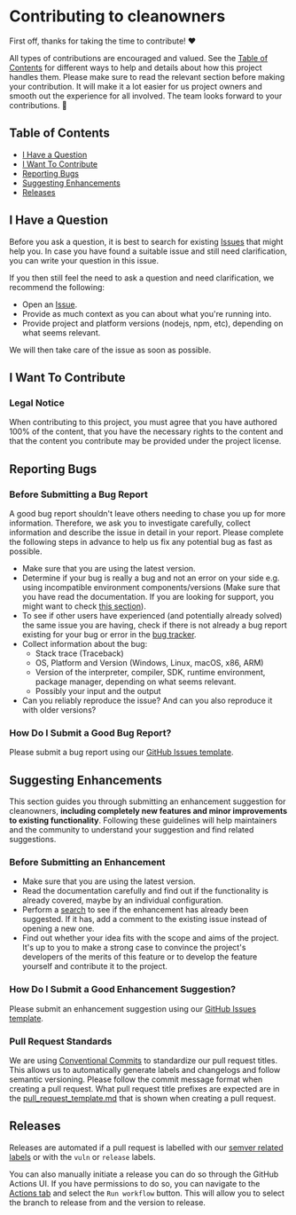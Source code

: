 <!-- markdownlint-disable MD013 -->
<!-- omit in toc -->
# Contributing to cleanowners

First off, thanks for taking the time to contribute! :heart:

All types of contributions are encouraged and valued. See the [Table of Contents](#table-of-contents) for different ways to help and details about how this project handles them. Please make sure to read the relevant section before making your contribution. It will make it a lot easier for us project owners and smooth out the experience for all involved. The team looks forward to your contributions. :tada:

<!-- omit in toc -->
## Table of Contents

- [I Have a Question](#i-have-a-question)
- [I Want To Contribute](#i-want-to-contribute)
- [Reporting Bugs](#reporting-bugs)
- [Suggesting Enhancements](#suggesting-enhancements)
- [Releases](#releases)

## I Have a Question

Before you ask a question, it is best to search for existing [Issues](https://github.com/github/cleanowners/issues) that might help you. In case you have found a suitable issue and still need clarification, you can write your question in this issue.

If you then still feel the need to ask a question and need clarification, we recommend the following:

- Open an [Issue](https://github.com/github/cleanowners/issues/new).
- Provide as much context as you can about what you're running into.
- Provide project and platform versions (nodejs, npm, etc), depending on what seems relevant.

We will then take care of the issue as soon as possible.

## I Want To Contribute

### Legal Notice <!-- omit in toc -->

When contributing to this project, you must agree that you have authored 100% of the content, that you have the necessary rights to the content and that the content you contribute may be provided under the project license.

## Reporting Bugs

<!-- omit in toc -->
### Before Submitting a Bug Report

A good bug report shouldn't leave others needing to chase you up for more information. Therefore, we ask you to investigate carefully, collect information and describe the issue in detail in your report. Please complete the following steps in advance to help us fix any potential bug as fast as possible.

- Make sure that you are using the latest version.
- Determine if your bug is really a bug and not an error on your side e.g. using incompatible environment components/versions (Make sure that you have read the documentation. If you are looking for support, you might want to check [this section](#i-have-a-question)).
- To see if other users have experienced (and potentially already solved) the same issue you are having, check if there is not already a bug report existing for your bug or error in the [bug tracker](https://github.com/github/cleanowners/issues).
- Collect information about the bug:
  - Stack trace (Traceback)
  - OS, Platform and Version (Windows, Linux, macOS, x86, ARM)
  - Version of the interpreter, compiler, SDK, runtime environment, package manager, depending on what seems relevant.
  - Possibly your input and the output
- Can you reliably reproduce the issue? And can you also reproduce it with older versions?

<!-- omit in toc -->
### How Do I Submit a Good Bug Report?

Please submit a bug report using our [GitHub Issues template](https://github.com/github/cleanowners/issues/new?template=bug_report.yml).

## Suggesting Enhancements

This section guides you through submitting an enhancement suggestion for cleanowners, **including completely new features and minor improvements to existing functionality**. Following these guidelines will help maintainers and the community to understand your suggestion and find related suggestions.

<!-- omit in toc -->
### Before Submitting an Enhancement

- Make sure that you are using the latest version.
- Read the documentation carefully and find out if the functionality is already covered, maybe by an individual configuration.
- Perform a [search](https://github.com/github/cleanowners/issues) to see if the enhancement has already been suggested. If it has, add a comment to the existing issue instead of opening a new one.
- Find out whether your idea fits with the scope and aims of the project. It's up to you to make a strong case to convince the project's developers of the merits of this feature or to develop the feature yourself and contribute it to the project.

<!-- omit in toc -->
### How Do I Submit a Good Enhancement Suggestion?

Please submit an enhancement suggestion using our [GitHub Issues template](https://github.com/github/cleanowners/issues/new?template=feature_request.yml).

### Pull Request Standards

We are using [Conventional Commits](https://www.conventionalcommits.org/en/v1.0.0/) to standardize our pull request titles. This allows us to automatically generate labels and changelogs and follow semantic versioning. Please follow the commit message format when creating a pull request. What pull request title prefixes are expected are in the [pull_request_template.md](.github/pull_request_template.md) that is shown when creating a pull request.

## Releases

Releases are automated if a pull request is labelled with our [semver related labels](.github/release-drafter.yml) or with the `vuln` or `release` labels.

You can also manually initiate a release you can do so through the GitHub Actions UI.  If you have permissions to do so, you can navigate to the [Actions tab](https://github.com/github/stale-repos/actions/workflows/release.yml) and select the `Run workflow` button.  This will allow you to select the branch to release from and the version to release.
